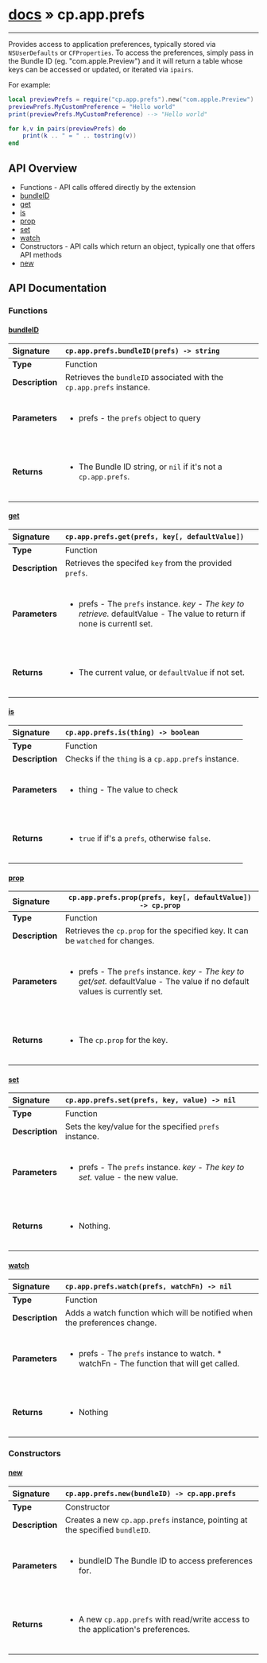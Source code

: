 # [docs](index.md) » cp.app.prefs
---

Provides access to application preferences, typically stored via `NSUserDefaults` or `CFProperties`.
To access the preferences, simply pass in the Bundle ID (eg. "com.apple.Preview") and it will return
a table whose keys can be accessed or updated, or iterated via `ipairs`.

For example:

```lua
local previewPrefs = require("cp.app.prefs").new("com.apple.Preview")
previewPrefs.MyCustomPreference = "Hello world"
print(previewPrefs.MyCustomPreference) --> "Hello world"

for k,v in pairs(previewPrefs) do
    print(k .. " = " .. tostring(v))
end
```

## API Overview
* Functions - API calls offered directly by the extension
 * [bundleID](#bundleid)
 * [get](#get)
 * [is](#is)
 * [prop](#prop)
 * [set](#set)
 * [watch](#watch)
* Constructors - API calls which return an object, typically one that offers API methods
 * [new](#new)

## API Documentation

### Functions

#### [bundleID](#bundleid)
| <span style="float: left;">**Signature**</span> | <span style="float: left;">`cp.app.prefs.bundleID(prefs) -> string` </span>                                                          |
| -----------------------------------------------------|---------------------------------------------------------------------------------------------------------|
| **Type**                                             | Function                                                                                         |
| **Description**                                      | Retrieves the `bundleID` associated with the `cp.app.prefs` instance.                                                                                         |
| **Parameters**                                       | <ul><br /><li>prefs     - the <code>prefs</code> object to query</li><br /></ul>                                        |
| **Returns**                                          | <ul><br /><li>The Bundle ID string, or <code>nil</code> if it's not a <code>cp.app.prefs</code>.</li><br /></ul>                                           |

#### [get](#get)
| <span style="float: left;">**Signature**</span> | <span style="float: left;">`cp.app.prefs.get(prefs, key[, defaultValue])` </span>                                                          |
| -----------------------------------------------------|---------------------------------------------------------------------------------------------------------|
| **Type**                                             | Function                                                                                         |
| **Description**                                      | Retrieves the specifed `key` from the provided `prefs`.                                                                                         |
| **Parameters**                                       | <ul><br /><li>prefs         - The <code>prefs</code> instance.<em> key           - The key to retrieve.</em> defaultValue  - The value to return if none is currentl set.</li><br /></ul>                                        |
| **Returns**                                          | <ul><br /><li>The current value, or <code>defaultValue</code> if not set.</li><br /></ul>                                           |

#### [is](#is)
| <span style="float: left;">**Signature**</span> | <span style="float: left;">`cp.app.prefs.is(thing) -> boolean` </span>                                                          |
| -----------------------------------------------------|---------------------------------------------------------------------------------------------------------|
| **Type**                                             | Function                                                                                         |
| **Description**                                      | Checks if the `thing` is a `cp.app.prefs` instance.                                                                                         |
| **Parameters**                                       | <ul><br /><li>thing     - The value to check</li><br /></ul>                                        |
| **Returns**                                          | <ul><br /><li><code>true</code> if if's a <code>prefs</code>, otherwise <code>false</code>.</li><br /></ul>                                           |

#### [prop](#prop)
| <span style="float: left;">**Signature**</span> | <span style="float: left;">`cp.app.prefs.prop(prefs, key[, defaultValue]) -> cp.prop` </span>                                                          |
| -----------------------------------------------------|---------------------------------------------------------------------------------------------------------|
| **Type**                                             | Function                                                                                         |
| **Description**                                      | Retrieves the `cp.prop` for the specified key. It can be `watched` for changes.                                                                                         |
| **Parameters**                                       | <ul><br /><li>prefs         - The <code>prefs</code> instance.<em> key           - The key to get/set.</em> defaultValue  - The value if no default values is currently set.</li><br /></ul>                                        |
| **Returns**                                          | <ul><br /><li>The <code>cp.prop</code> for the key.</li><br /></ul>                                           |

#### [set](#set)
| <span style="float: left;">**Signature**</span> | <span style="float: left;">`cp.app.prefs.set(prefs, key, value) -> nil` </span>                                                          |
| -----------------------------------------------------|---------------------------------------------------------------------------------------------------------|
| **Type**                                             | Function                                                                                         |
| **Description**                                      | Sets the key/value for the specified `prefs` instance.                                                                                         |
| **Parameters**                                       | <ul><br /><li>prefs     - The <code>prefs</code> instance.<em> key       - The key to set.</em> value     - the new value.</li><br /></ul>                                        |
| **Returns**                                          | <ul><br /><li>Nothing.</li><br /></ul>                                           |

#### [watch](#watch)
| <span style="float: left;">**Signature**</span> | <span style="float: left;">`cp.app.prefs.watch(prefs, watchFn) -> nil` </span>                                                          |
| -----------------------------------------------------|---------------------------------------------------------------------------------------------------------|
| **Type**                                             | Function                                                                                         |
| **Description**                                      | Adds a watch function which will be notified when the preferences change.                                                                                         |
| **Parameters**                                       | <ul><br /><li>prefs     - The <code>prefs</code> instance to watch. * watchFn   - The function that will get called.</li><br /></ul>                                        |
| **Returns**                                          | <ul><br /><li>Nothing</li><br /></ul>                                           |

### Constructors

#### [new](#new)
| <span style="float: left;">**Signature**</span> | <span style="float: left;">`cp.app.prefs.new(bundleID) -> cp.app.prefs` </span>                                                          |
| -----------------------------------------------------|---------------------------------------------------------------------------------------------------------|
| **Type**                                             | Constructor                                                                                         |
| **Description**                                      | Creates a new `cp.app.prefs` instance, pointing at the specified `bundleID`.                                                                                         |
| **Parameters**                                       | <ul><br /><li>bundleID      The Bundle ID to access preferences for.</li><br /></ul>                                        |
| **Returns**                                          | <ul><br /><li>A new <code>cp.app.prefs</code> with read/write access to the application's preferences.</li><br /></ul>                                           |


